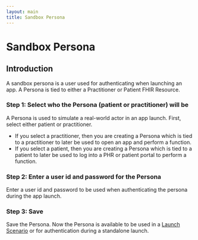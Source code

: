 ```yaml
---
layout: main
title: Sandbox Persona 
---
```



# Sandbox Persona 

## Introduction
A sandbox persona is a user used for authenticating when launching an app. A Persona is tied to either a Practitioner or Patient FHIR Resource. 


### Step 1: Select who the Persona (patient or practitioner) will be

A Persona is used to simulate a real-world actor in an app launch. First, select either patient or practitioner.  
- If you select a practitioner, then you are creating a Persona which is tied to a practitioner to later be used to open an app and perform a function.
- If you select a patient, then you are creating a Persona which is tied to a patient to later be used to log into a PHR or patient portal to perform a function.

### Step 2: Enter a user id and password for the Persona

Enter a user id and password to be used when authenticating the persona during the app launch. 

### Step 3: Save

Save the Persona. Now the Persona is available to be used in a [Launch Scenario](http://docs.smarthealthit.org/sandbox/launch.html) or for authentication during a standalone launch.

